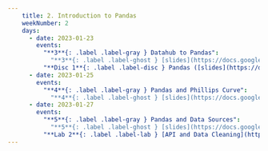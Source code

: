 ```yaml
---
    title: 2. Introduction to Pandas
    weekNumber: 2
    days:
      - date: 2023-01-23
        events:
          "**3**{: .label .label-gray } Datahub to Pandas":
            "**3**{: .label .label-ghost } [slides](https://docs.google.com/presentation/d/1m_XHNS2irdEcrBPVDYgWayqSutPmHipmlzPLbTplS6I/edit?usp=sharing) • [video](https://kaltura.berkeley.edu/media/ECON+148%2C+LEC+001+%28Spring+2023%29/1_l3qggrod/288222162)"
          "**Disc 1**{: .label .label-disc } Pandas ([slides](https://docs.google.com/presentation/d/1dKVLLHlvqothhCrzvwxbDOY86avU8EFL05nKo04rZ8g/edit?usp=sharing)) ([video](https://kaltura.berkeley.edu/media/ECON+148%2C+DIS+104+%28Spring+2023%29/1_wtk9tniw/288222162)) ([supp. reading](https://data-88e.github.io/textbook/content/09-macro/phillips_curve.html)) ([demo](https://datahub.berkeley.edu/hub/user-redirect/git-pull?repo=https%3A%2F%2Fgithub.com%2FUCB-Econ-148%2Fsp23-student&branch=main&urlpath=lab%2Ftree%2Fsp23-student%2Fdisc%2Fdisc01%2Fdisc1-demo.ipynb))":
      - date: 2023-01-25
        events:
          "**4**{: .label .label-gray } Pandas and Phillips Curve":
            "**4**{: .label .label-ghost } [slides](https://docs.google.com/presentation/d/1u1gHXPiaTt0QfiPUR-2MdnOioxZatgA1840mrAFMiUI/edit?usp=sharing) • [video](https://kaltura.berkeley.edu/media/ECON+148%2C+LEC+001+%28Spring+2023%29/1_faj5ru1r/288222162) • code: [Datascience to Pandas](https://datahub.berkeley.edu/hub/user-redirect/git-pull?repo=https%3A%2F%2Fgithub.com%2FUCB-Econ-148%2Fsp23-student&branch=main&urlpath=lab%2Ftree%2Fsp23-student%2Flec%2Flec2-2%2Fds-to-pandas-lecture.ipynb), [Phillips Curve](https://datahub.berkeley.edu/hub/user-redirect/git-pull?repo=https%3A%2F%2Fgithub.com%2FUCB-Econ-148%2Fsp23-student&branch=main&urlpath=lab%2Ftree%2Fsp23-student%2Flec%2Flec2-2%2Flec2-2.ipynb)"
      - date: 2023-01-27
        events:
          "**5**{: .label .label-gray } Pandas and Data Sources":
            "**5**{: .label .label-ghost } [slides](https://docs.google.com/presentation/d/1u66fCCEYk-hVDmAd4ZTUL8nhMcpbirhWCYO_hoS3z4w/edit?usp=sharing) • [video](https://kaltura.berkeley.edu/media/ECON+148%2C+LEC+001+%28Spring+2023%29/1_wvm144fo/288222162) • code: [EIA API](https://datahub.berkeley.edu/hub/user-redirect/git-pull?repo=https%3A%2F%2Fgithub.com%2FUCB-Econ-148%2Fsp23-student&branch=main&urlpath=lab%2Ftree%2Fsp23-student%2Flec%2Flec2-3) ([full version](https://datahub.berkeley.edu/hub/user-redirect/git-pull?repo=https%3A%2F%2Fgithub.com%2FUCB-Econ-148%2Fsp23-student&branch=main&urlpath=lab%2Ftree%2Fsp23-student%2Flec%2Flec2-3%2FEIA_api_notebook_Lec_complete.ipynb))"
          "**Lab 2**{: .label .label-lab } [API and Data Cleaning](https://datahub.berkeley.edu/hub/user-redirect/git-pull?repo=https%3A%2F%2Fgithub.com%2FUCB-Econ-148%2Fsp23-student&branch=main&urlpath=lab%2Ftree%2Fsp23-student%2Flab%2Flab02%2Flab02.ipynb) **(due Feb. 7)**":
---
```

